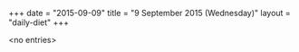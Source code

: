 +++
date = "2015-09-09"
title = "9 September 2015 (Wednesday)"
layout = "daily-diet"
+++

<p>&lt;no entries&gt;</p>